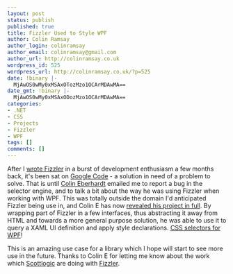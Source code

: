 ```yaml
---
layout: post
status: publish
published: true
title: Fizzler Used to Style WPF
author: Colin Ramsay
author_login: colinramsay
author_email: colinramsay@gmail.com
author_url: http://colinramsay.co.uk
wordpress_id: 525
wordpress_url: http://colinramsay.co.uk/?p=525
date: !binary |-
  MjAwOS0wMy0xMSAxOTozMzo1OCArMDAwMA==
date_gmt: !binary |-
  MjAwOS0wMy0xMSAxODozMzo1OCArMDAwMA==
categories:
- .NET
- CSS
- Projects
- Fizzler
- WPF
tags: []
comments: []
---
```

<p>After I <a href="http://colinramsay.co.uk/diary/2008/10/19/fizzler-a-css-selector-engine-for-c-sharp/">wrote Fizzler</a> in a burst of development enthusiasm a few months back, it's been sat on <a href="http://code.google.com/p/fizzler/">Google Code</a> - a solution in need of a problem to solve. That is until <a href="http://www.scottlogic.co.uk/blog/wpf/">Colin Eberhardt</a> emailed me to report a bug in the selector engine, and to talk a bit about the way he was using Fizzler when working with WPF. This was totally outside the domain I'd anticipated Fizzler being use in, and Colin E has now <a href="http://www.scottlogic.co.uk/blog/wpf/2009/03/using-css-selectors-for-styling-in-wpf/">revealed his project in full</a>. By wrapping part of Fizzler in a few interfaces, thus abstracting it away from HTML and towards a more general purpose solution, he was able to use it to query a XAML UI definition and apply style declarations. <a href="http://www.scottlogic.co.uk/blog/wpf/2009/03/using-css-selectors-for-styling-in-wpf/">CSS selectors for WPF</a>!</p>
<p>This is an amazing use case for a library which I hope will start to see more use in the future. Thanks to Colin E for letting me know about the work which <a href="http://www.scottlogic.co.uk/">Scottlogic</a> are doing with <a href="http://code.google.com/p/fizzler/">Fizzler</a>.</p>
